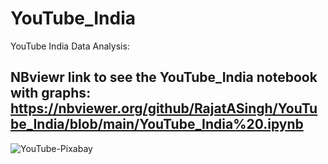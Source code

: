 # YouTube_India
YouTube India Data Analysis: <br>
## NBviewr link to see the YouTube_India notebook with graphs: https://nbviewer.org/github/RajatASingh/YouTube_India/blob/main/YouTube_India%20.ipynb
![YouTube-Pixabay](https://user-images.githubusercontent.com/105695431/207273547-41cd3ed4-9147-44e7-8d07-efa5ae1bd021.jpg)


